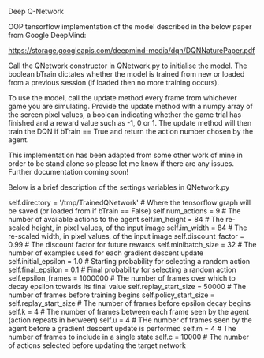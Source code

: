 Deep Q-Network

OOP tensorflow implementation of the model described in the below paper from Google DeepMind:

https://storage.googleapis.com/deepmind-media/dqn/DQNNaturePaper.pdf

Call the QNetwork constructor in QNetwork.py to initialise the model. The boolean bTrain dictates whether the model is trained from new or loaded from a previous session (if loaded then no more training occurs).

To use the model, call the update method every frame from whichever game you are simulating. Provide the update method with a numpy array of the screen pixel values, a boolean indicating whether the game trial has finished and a reward value such as -1, 0 or 1. The update method will then train the DQN if bTrain == True and return the action number chosen by the agent. 

This implementation has been adapted from some other work of mine in order to be stand alone so please let me know if there are any issues. Further documentation coming soon!

Below is a brief description of the settings variables in QNetwork.py

self.directory = '/tmp/TrainedQNetwork' # Where the tensorflow graph will be saved (or loaded from if bTrain == False)
self.num_actions = 9 # The number of available actions to the agent
self.im_height = 84 # The re-scaled height, in pixel values, of the input image
self.im_width = 84 # The re-scaled width, in pixel values, of the input image
self.discount_factor = 0.99 # The discount factor for future rewards
self.minibatch_size = 32 # The number of examples used for each gradient descent update
self.initial_epsilon = 1.0 # Starting probability for selecting a random action
self.final_epsilon = 0.1 # Final probability for selecting a random action
self.epsilon_frames = 1000000 # The number of frames over which to decay epsilon towards its final value
self.replay_start_size = 50000 # The number of frames before training begins
self.policy_start_size = self.replay_start_size # The number of frames before epsilon decay begins
self.k = 4  # The number of frames between each frame seen by the agent (action repeats in between)
self.u = 4  # THe number of frames seen by the agent before a gradient descent update is performed
self.m = 4  # The number of frames to include in a single state
self.c = 10000  # The number of actions selected before updating the target network

